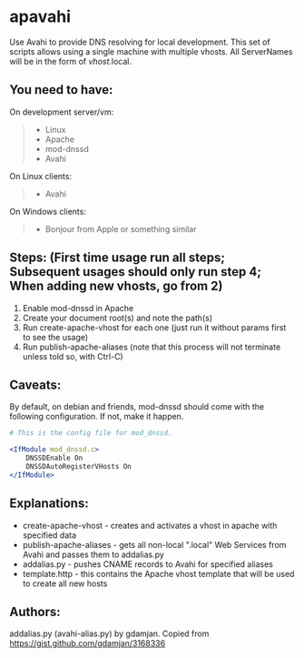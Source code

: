 apavahi
=======
Use Avahi to provide DNS resolving for local development. This set of scripts allows 
using a single machine with multiple vhosts. All ServerNames will be in the form of _vhost_.local.

You need to have:
---
On development server/vm:
> - Linux
> - Apache
> - mod-dnssd
> - Avahi

On Linux clients:
> - Avahi

On Windows clients:
> - Bonjour from Apple or something similar

Steps:  (First time usage run all steps; Subsequent usages should only run step 4; When adding new vhosts, go from 2)
---
1.  Enable mod-dnssd in Apache
2.  Create your document root(s) and note the path(s)
3.  Run create-apache-vhost for each one (just run it without params first to see the usage)
4.  Run publish-apache-aliases (note that this process will not terminate unless told so, with Ctrl-C)

Caveats:
---
By default, on debian and friends, mod-dnssd should come with the following configuration. If not, make it happen.

```apache
# This is the config file for mod_dnssd.

<IfModule mod_dnssd.c>
    DNSSDEnable On
    DNSSDAutoRegisterVHosts On
</IfModule>
```


Explanations:
---
- create-apache-vhost       - creates and activates a vhost in apache with specified data
- publish-apache-aliases    - gets all non-local ".local" Web Services from Avahi and passes them to addalias.py
- addalias.py               - pushes CNAME records to Avahi for specified aliases
- template.http             - this contains the Apache vhost template that will be used to create all new hosts


Authors:
---
addalias.py (avahi-alias.py) by gdamjan. Copied from https://gist.github.com/gdamjan/3168336
